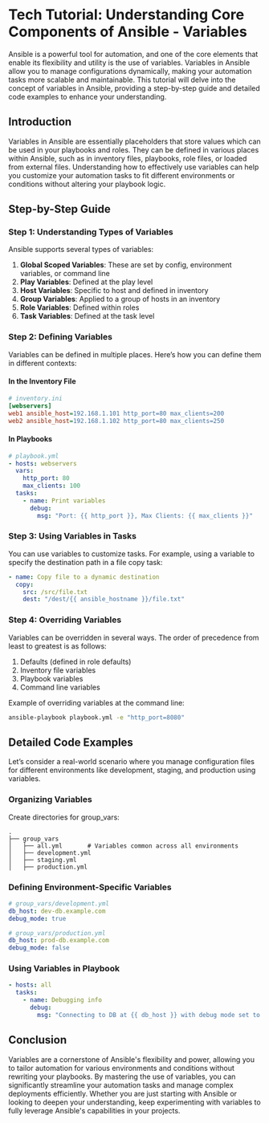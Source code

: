 # Tech Tutorial: Understanding Core Components of Ansible - Variables

Ansible is a powerful tool for automation, and one of the core elements that enable its flexibility and utility is the use of variables. Variables in Ansible allow you to manage configurations dynamically, making your automation tasks more scalable and maintainable. This tutorial will delve into the concept of variables in Ansible, providing a step-by-step guide and detailed code examples to enhance your understanding.

## Introduction

Variables in Ansible are essentially placeholders that store values which can be used in your playbooks and roles. They can be defined in various places within Ansible, such as in inventory files, playbooks, role files, or loaded from external files. Understanding how to effectively use variables can help you customize your automation tasks to fit different environments or conditions without altering your playbook logic.

## Step-by-Step Guide

### Step 1: Understanding Types of Variables

Ansible supports several types of variables:

1. **Global Scoped Variables**: These are set by config, environment variables, or command line
2. **Play Variables**: Defined at the play level
3. **Host Variables**: Specific to host and defined in inventory
4. **Group Variables**: Applied to a group of hosts in an inventory
5. **Role Variables**: Defined within roles
6. **Task Variables**: Defined at the task level

### Step 2: Defining Variables

Variables can be defined in multiple places. Here’s how you can define them in different contexts:

#### In the Inventory File

```ini
# inventory.ini
[webservers]
web1 ansible_host=192.168.1.101 http_port=80 max_clients=200
web2 ansible_host=192.168.1.102 http_port=80 max_clients=250
```

#### In Playbooks

```yaml
# playbook.yml
- hosts: webservers
  vars:
    http_port: 80
    max_clients: 100
  tasks:
    - name: Print variables
      debug:
        msg: "Port: {{ http_port }}, Max Clients: {{ max_clients }}"
```

### Step 3: Using Variables in Tasks

You can use variables to customize tasks. For example, using a variable to specify the destination path in a file copy task:

```yaml
- name: Copy file to a dynamic destination
  copy:
    src: /src/file.txt
    dest: "/dest/{{ ansible_hostname }}/file.txt"
```

### Step 4: Overriding Variables

Variables can be overridden in several ways. The order of precedence from least to greatest is as follows:

1. Defaults (defined in role defaults)
2. Inventory file variables
3. Playbook variables
4. Command line variables

Example of overriding variables at the command line:

```bash
ansible-playbook playbook.yml -e "http_port=8080"
```

## Detailed Code Examples

Let’s consider a real-world scenario where you manage configuration files for different environments like development, staging, and production using variables.

### Organizing Variables

Create directories for group_vars:

```plaintext
.
├── group_vars
│   ├── all.yml       # Variables common across all environments
│   ├── development.yml
│   ├── staging.yml
│   ├── production.yml
```

### Defining Environment-Specific Variables

```yaml
# group_vars/development.yml
db_host: dev-db.example.com
debug_mode: true
```

```yaml
# group_vars/production.yml
db_host: prod-db.example.com
debug_mode: false
```

### Using Variables in Playbook

```yaml
- hosts: all
  tasks:
    - name: Debugging info
      debug:
        msg: "Connecting to DB at {{ db_host }} with debug mode set to {{ debug_mode }}"
```

## Conclusion

Variables are a cornerstone of Ansible's flexibility and power, allowing you to tailor automation for various environments and conditions without rewriting your playbooks. By mastering the use of variables, you can significantly streamline your automation tasks and manage complex deployments efficiently. Whether you are just starting with Ansible or looking to deepen your understanding, keep experimenting with variables to fully leverage Ansible's capabilities in your projects.